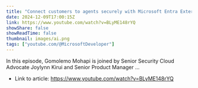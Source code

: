 ```yaml
---
title: "Connect customers to agents securely with Microsoft Entra External ID and Copilot Studio integration"
date: 2024-12-09T17:00:15Z
link: https://www.youtube.com/watch?v=BLyME148rYQ
showShare: false
showReadTime: false
thumbnail: images/ai.png
tags: ["youtube.com/@MicrosoftDeveloper"]
---
```

In this episode, Gomolemo Mohapi is joined by Senior Security Cloud Advocate Joylynn Kirui and Senior Product Manager ...

- Link to article: https://www.youtube.com/watch?v=BLyME148rYQ